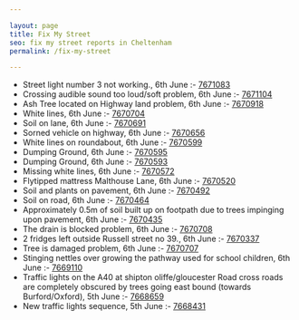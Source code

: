 ```yaml
---

layout: page
title: Fix My Street
seo: fix my street reports in Cheltenham
permalink: /fix-my-street

---
```


<!-- fix_marker starts -->

- Street light number 3 not working., 6th June :- [7671083](https://www.fixmystreet.com/report/7671083)
- Crossing audible sound too loud/soft problem, 6th June :- [7671104](https://www.fixmystreet.com/report/7671104)
- Ash Tree located on Highway land problem, 6th June :- [7670918](https://www.fixmystreet.com/report/7670918)
- White lines, 6th June :- [7670704](https://www.fixmystreet.com/report/7670704)
- Soil on lane, 6th June :- [7670691](https://www.fixmystreet.com/report/7670691)
- Sorned vehicle on highway, 6th June :- [7670656](https://www.fixmystreet.com/report/7670656)
- White lines on roundabout, 6th June :- [7670599](https://www.fixmystreet.com/report/7670599)
- Dumping Ground, 6th June :- [7670595](https://www.fixmystreet.com/report/7670595)
- Dumping Ground, 6th June :- [7670593](https://www.fixmystreet.com/report/7670593)
- Missing white lines, 6th June :- [7670572](https://www.fixmystreet.com/report/7670572)
- Flytipped mattress Malthouse Lane, 6th June :- [7670520](https://www.fixmystreet.com/report/7670520)
- Soil and plants on pavement, 6th June :- [7670492](https://www.fixmystreet.com/report/7670492)
- Soil on road, 6th June :- [7670464](https://www.fixmystreet.com/report/7670464)
- Approximately 0.5m of soil built up on footpath due to trees impinging upon pavement, 6th June :- [7670435](https://www.fixmystreet.com/report/7670435)
- The drain is blocked problem, 6th June :- [7670708](https://www.fixmystreet.com/report/7670708)
- 2 fridges left outside Russell street no 39., 6th June :- [7670337](https://www.fixmystreet.com/report/7670337)
- Tree is damaged problem, 6th June :- [7670707](https://www.fixmystreet.com/report/7670707)
- Stinging nettles over growing the pathway used for school children, 6th June :- [7669110](https://www.fixmystreet.com/report/7669110)
- Traffic lights on the A40 at shipton oliffe/gloucester Road cross roads are completely obscured by trees going east bound (towards Burford/Oxford), 5th June :- [7668659](https://www.fixmystreet.com/report/7668659)
- New traffic lights sequence, 5th June :- [7668431](https://www.fixmystreet.com/report/7668431)

<!-- fix_marker ends -->